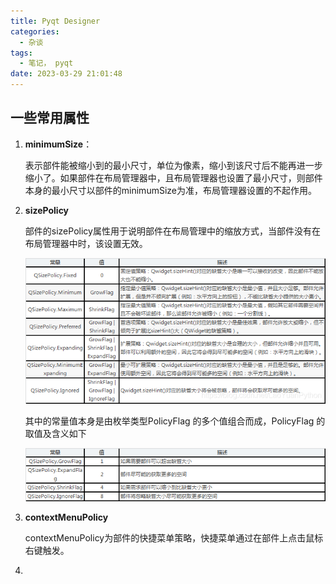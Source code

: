 ```yaml
---
title: Pyqt Designer
categories:
  - 杂谈
tags:
  - 笔记， pyqt
date: 2023-03-29 21:01:48
---
```


## 一些常用属性

1. **minimumSize**：

   表示部件能被缩小到的最小尺寸，单位为像素，缩小到该尺寸后不能再进一步缩小了。如果部件在布局管理器中，且布局管理器也设置了最小尺寸，则部件本身的最小尺寸以部件的minimumSize为准，布局管理器设置的不起作用。

2. **sizePolicy**

   部件的sizePolicy属性用于说明部件在布局管理中的缩放方式，当部件没有在布局管理器中时，该设置无效。

   ![img](https://raw.githubusercontent.com/WMGray/blog.images/master/images/20191020165934198.png)

   其中的常量值本身是由枚举类型PolicyFlag 的多个值组合而成，PolicyFlag 的取值及含义如下

   ![a](https://raw.githubusercontent.com/WMGray/blog.images/master/images/20191020170110365.png)

3. **contextMenuPolicy**

   contextMenuPolicy为部件的快捷菜单策略，快捷菜单通过在部件上点击鼠标右键触发。

4. 